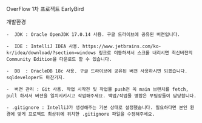 OverFlow 1차 프로젝트 EarlyBird

개발환경
    
    -  JDK : Oracle OpenJDK 17.0.14 사용. 구글 드라이브에 공유된 버젼입니다.
    
    -  IDE : IntelliJ IDEA 사용. https://www.jetbrains.com/ko-kr/idea/download/?section=windows 링크로 이동하셔서 스크롤 내리시면 최신버젼의 Community Edition을 다운로드 할 수 있습니다.
    
    -  DB  : OracleDB 18c 사용. 구글 드라이브에 공유된 버젼 사용하시면 되겠습니다. sqldeveloper도 마찬가지.
    
    -  버젼 관리 : Git 사용. 작업 시작전 및 작업물 push전 꼭 main 브랜치를 fetch, pull 하셔서 버젼을 일치시키시고 작업해주세요. 백업/작업물 병합은 부팀장들이 담당합니다.

    - .gitignore : IntelliJ가 생성해주는 기본 상태로 설정했습니다. 필요하다면 본인 환경에 맞게 프로젝트 최상위에 위치한 .gitignore 파일을 수정해주세요.